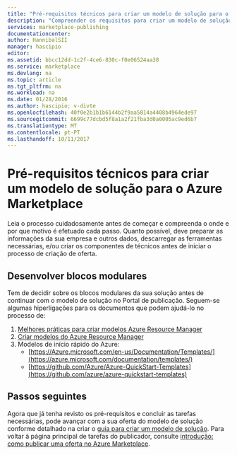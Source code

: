 ```yaml
---
title: "Pré-requisitos técnicos para criar um modelo de solução para o Marketplace | Microsoft Docs"
description: "Compreender os requisitos para criar um modelo de solução para implementar e propor no Azure Marketplace"
services: marketplace-publishing
documentationcenter: 
author: HannibalSII
manager: hascipio
editor: 
ms.assetid: bbcc12dd-1c2f-4ce6-830c-f0e06524aa38
ms.service: marketplace
ms.devlang: na
ms.topic: article
ms.tgt_pltfrm: na
ms.workload: na
ms.date: 01/28/2016
ms.author: hascipio; v-divte
ms.openlocfilehash: 40f0e2b1b1b6144b2f9aa5814a4408b4964ede97
ms.sourcegitcommit: 6699c77dcbd5f8a1a2f21fba3d0a0005ac9ed6b7
ms.translationtype: MT
ms.contentlocale: pt-PT
ms.lasthandoff: 10/11/2017
---
```

# <a name="technical-prerequisites-for-creating-a-solution-template-for-the-azure-marketplace"></a>Pré-requisitos técnicos para criar um modelo de solução para o Azure Marketplace
Leia o processo cuidadosamente antes de começar e compreenda o onde e por que motivo é efetuado cada passo. Quanto possível, deve preparar as informações da sua empresa e outros dados, descarregar as ferramentas necessárias, e/ou criar os componentes de técnicos antes de iniciar o processo de criação de oferta.  

## <a name="developing-building-blocks"></a>Desenvolver blocos modulares
Tem de decidir sobre os blocos modulares da sua solução antes de continuar com o modelo de solução no Portal de publicação. Seguem-se algumas hiperligações para os documentos que podem ajudá-lo no processo de:

1. [Melhores práticas para criar modelos Azure Resource Manager](../azure-resource-manager/best-practices-resource-manager-design-templates.md)
2. [Criar modelos do Azure Resource Manager](../azure-resource-manager/resource-group-authoring-templates.md)
3. Modelos de início rápido do Azure:
   * [https://Azure.microsoft.com/en-us/Documentation/Templates/](https://azure.microsoft.com/documentation/templates/)
   * [https://github.com/Azure/Azure-QuickStart-Templates](https://github.com/azure/azure-quickstart-templates)

## <a name="next-steps"></a>Passos seguintes
Agora que já tenha revisto os pré-requisitos e concluir as tarefas necessárias, pode avançar com a sua oferta do modelo de solução conforme detalhado na criar o [guia para criar um modelo de solução](marketplace-publishing-solution-template-creation.md). Para voltar à página principal de tarefas do publicador, consulte [introdução: como publicar uma oferta no Azure Marketplace](marketplace-publishing-getting-started.md).

[link-acct]:marketplace-publishing-accounts-creation-registration.md
